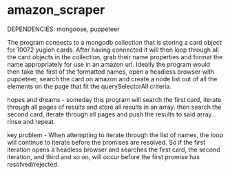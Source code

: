 # amazon_scraper

DEPENDENCIES: mongoose, puppeteer

The program connects to a mongodb collection that is storing a card object for 10072 yugioh cards. After having connected
it will then loop through all the card objects in the collection, grab their name properties and format the name appropriately for
use in an amazon url.  Ideally the program would then take the first of the formatted names, open a headless browser with puppeteer, search the card on amazon and create a node list out of all the elements on the page that fit the querySelectorAll criteria.  

hopes and dreams - someday this program will search the first card, iterate through all pages of results and store all results in an array. then search the second card, iterate through all pages and push the results to said array... rinse and repeat.

key problem - When attempting to iterate through the list of names, the loop will continue to iterate before the promises are resolved. So if the first iteration opens a headless browser and searches the first card, the second iteration, and third and so on, will occur before the first promise has resolved/rejected.  
